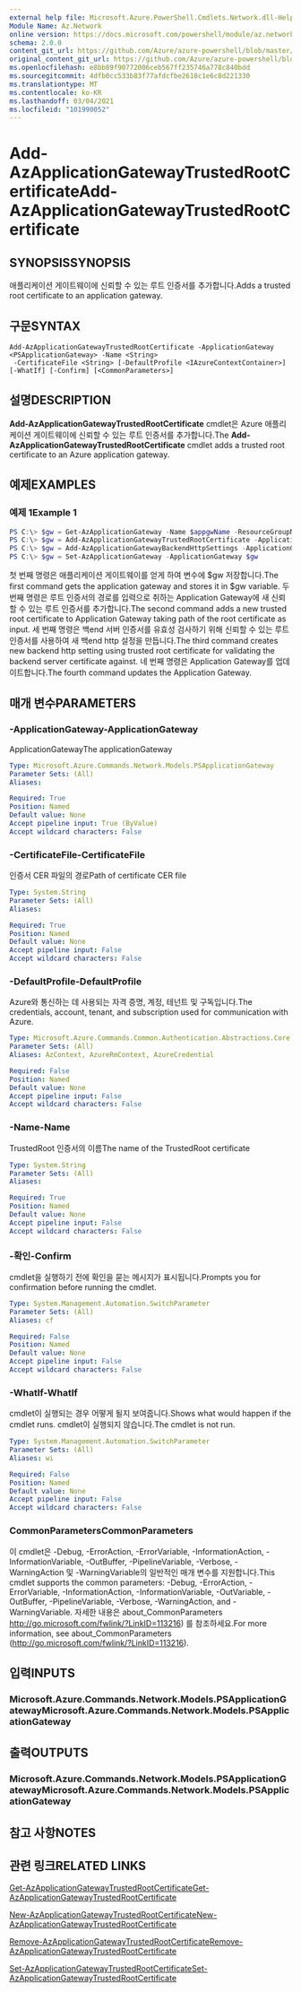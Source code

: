 ```yaml
---
external help file: Microsoft.Azure.PowerShell.Cmdlets.Network.dll-Help.xml
Module Name: Az.Network
online version: https://docs.microsoft.com/powershell/module/az.network/add-azapplicationgatewaytrustedrootcertificate
schema: 2.0.0
content_git_url: https://github.com/Azure/azure-powershell/blob/master/src/Network/Network/help/Add-AzApplicationGatewayTrustedRootCertificate.md
original_content_git_url: https://github.com/Azure/azure-powershell/blob/master/src/Network/Network/help/Add-AzApplicationGatewayTrustedRootCertificate.md
ms.openlocfilehash: e8bb89f90772006ceb567ff235746a778c840bdd
ms.sourcegitcommit: 4dfb0cc533b83f77afdcfbe2618c1e6c8d221330
ms.translationtype: MT
ms.contentlocale: ko-KR
ms.lasthandoff: 03/04/2021
ms.locfileid: "101990052"
---
```

# <span data-ttu-id="31ee3-101">Add-AzApplicationGatewayTrustedRootCertificate</span><span class="sxs-lookup"><span data-stu-id="31ee3-101">Add-AzApplicationGatewayTrustedRootCertificate</span></span>

## <span data-ttu-id="31ee3-102">SYNOPSIS</span><span class="sxs-lookup"><span data-stu-id="31ee3-102">SYNOPSIS</span></span>
<span data-ttu-id="31ee3-103">애플리케이션 게이트웨이에 신뢰할 수 있는 루트 인증서를 추가합니다.</span><span class="sxs-lookup"><span data-stu-id="31ee3-103">Adds a trusted root certificate to an application gateway.</span></span>

## <span data-ttu-id="31ee3-104">구문</span><span class="sxs-lookup"><span data-stu-id="31ee3-104">SYNTAX</span></span>

```
Add-AzApplicationGatewayTrustedRootCertificate -ApplicationGateway <PSApplicationGateway> -Name <String>
 -CertificateFile <String> [-DefaultProfile <IAzureContextContainer>] [-WhatIf] [-Confirm] [<CommonParameters>]
```

## <span data-ttu-id="31ee3-105">설명</span><span class="sxs-lookup"><span data-stu-id="31ee3-105">DESCRIPTION</span></span>
<span data-ttu-id="31ee3-106">**Add-AzApplicationGatewayTrustedRootCertificate** cmdlet은 Azure 애플리케이션 게이트웨이에 신뢰할 수 있는 루트 인증서를 추가합니다.</span><span class="sxs-lookup"><span data-stu-id="31ee3-106">The **Add-AzApplicationGatewayTrustedRootCertificate** cmdlet adds a trusted root certificate to an Azure application gateway.</span></span>

## <span data-ttu-id="31ee3-107">예제</span><span class="sxs-lookup"><span data-stu-id="31ee3-107">EXAMPLES</span></span>

### <span data-ttu-id="31ee3-108">예제 1</span><span class="sxs-lookup"><span data-stu-id="31ee3-108">Example 1</span></span>
```powershell
PS C:\> $gw = Get-AzApplicationGateway -Name $appgwName -ResourceGroupName $resgpName
PS C:\> $gw = Add-AzApplicationGatewayTrustedRootCertificate -ApplicationGateway $gw -Name $certName -CertificateFile ".\rootCA.cer"
PS C:\> $gw = Add-AzApplicationGatewayBackendHttpSettings -ApplicationGateway $gw -Name $poolSetting01Name -Port 443 -Protocol Https -CookieBasedAffinity Enabled -PickHostNameFromBackendAddress -TrustedRootCertificate $gw.TrustedRootCertificates[0]
PS C:\> $gw = Set-AzApplicationGateway -ApplicationGateway $gw
```

<span data-ttu-id="31ee3-109">첫 번째 명령은 애플리케이션 게이트웨이를 얻게 하여 변수에 $gw 저장합니다.</span><span class="sxs-lookup"><span data-stu-id="31ee3-109">The first command gets the application gateway and stores it in $gw variable.</span></span>
<span data-ttu-id="31ee3-110">두 번째 명령은 루트 인증서의 경로를 입력으로 취하는 Application Gateway에 새 신뢰할 수 있는 루트 인증서를 추가합니다.</span><span class="sxs-lookup"><span data-stu-id="31ee3-110">The second command adds a new trusted root certificate to Application Gateway taking path of the root certificate as input.</span></span>
<span data-ttu-id="31ee3-111">세 번째 명령은 백end 서버 인증서를 유효성 검사하기 위해 신뢰할 수 있는 루트 인증서를 사용하여 새 백end http 설정을 만듭니다.</span><span class="sxs-lookup"><span data-stu-id="31ee3-111">The third command creates new backend http setting using trusted root certificate for validating the backend server certificate against.</span></span>
<span data-ttu-id="31ee3-112">네 번째 명령은 Application Gateway를 업데이트합니다.</span><span class="sxs-lookup"><span data-stu-id="31ee3-112">The fourth command updates the Application Gateway.</span></span>

## <span data-ttu-id="31ee3-113">매개 변수</span><span class="sxs-lookup"><span data-stu-id="31ee3-113">PARAMETERS</span></span>

### <span data-ttu-id="31ee3-114">-ApplicationGateway</span><span class="sxs-lookup"><span data-stu-id="31ee3-114">-ApplicationGateway</span></span>
<span data-ttu-id="31ee3-115">ApplicationGateway</span><span class="sxs-lookup"><span data-stu-id="31ee3-115">The applicationGateway</span></span>

```yaml
Type: Microsoft.Azure.Commands.Network.Models.PSApplicationGateway
Parameter Sets: (All)
Aliases:

Required: True
Position: Named
Default value: None
Accept pipeline input: True (ByValue)
Accept wildcard characters: False
```

### <span data-ttu-id="31ee3-116">-CertificateFile</span><span class="sxs-lookup"><span data-stu-id="31ee3-116">-CertificateFile</span></span>
<span data-ttu-id="31ee3-117">인증서 CER 파일의 경로</span><span class="sxs-lookup"><span data-stu-id="31ee3-117">Path of certificate CER file</span></span>

```yaml
Type: System.String
Parameter Sets: (All)
Aliases:

Required: True
Position: Named
Default value: None
Accept pipeline input: False
Accept wildcard characters: False
```

### <span data-ttu-id="31ee3-118">-DefaultProfile</span><span class="sxs-lookup"><span data-stu-id="31ee3-118">-DefaultProfile</span></span>
<span data-ttu-id="31ee3-119">Azure와 통신하는 데 사용되는 자격 증명, 계정, 테넌트 및 구독입니다.</span><span class="sxs-lookup"><span data-stu-id="31ee3-119">The credentials, account, tenant, and subscription used for communication with Azure.</span></span>

```yaml
Type: Microsoft.Azure.Commands.Common.Authentication.Abstractions.Core.IAzureContextContainer
Parameter Sets: (All)
Aliases: AzContext, AzureRmContext, AzureCredential

Required: False
Position: Named
Default value: None
Accept pipeline input: False
Accept wildcard characters: False
```

### <span data-ttu-id="31ee3-120">-Name</span><span class="sxs-lookup"><span data-stu-id="31ee3-120">-Name</span></span>
<span data-ttu-id="31ee3-121">TrustedRoot 인증서의 이름</span><span class="sxs-lookup"><span data-stu-id="31ee3-121">The name of the TrustedRoot certificate</span></span>

```yaml
Type: System.String
Parameter Sets: (All)
Aliases:

Required: True
Position: Named
Default value: None
Accept pipeline input: False
Accept wildcard characters: False
```

### <span data-ttu-id="31ee3-122">-확인</span><span class="sxs-lookup"><span data-stu-id="31ee3-122">-Confirm</span></span>
<span data-ttu-id="31ee3-123">cmdlet을 실행하기 전에 확인을 묻는 메시지가 표시됩니다.</span><span class="sxs-lookup"><span data-stu-id="31ee3-123">Prompts you for confirmation before running the cmdlet.</span></span>

```yaml
Type: System.Management.Automation.SwitchParameter
Parameter Sets: (All)
Aliases: cf

Required: False
Position: Named
Default value: None
Accept pipeline input: False
Accept wildcard characters: False
```

### <span data-ttu-id="31ee3-124">-WhatIf</span><span class="sxs-lookup"><span data-stu-id="31ee3-124">-WhatIf</span></span>
<span data-ttu-id="31ee3-125">cmdlet이 실행되는 경우 어떻게 될지 보여줍니다.</span><span class="sxs-lookup"><span data-stu-id="31ee3-125">Shows what would happen if the cmdlet runs.</span></span>
<span data-ttu-id="31ee3-126">cmdlet이 실행되지 않습니다.</span><span class="sxs-lookup"><span data-stu-id="31ee3-126">The cmdlet is not run.</span></span>

```yaml
Type: System.Management.Automation.SwitchParameter
Parameter Sets: (All)
Aliases: wi

Required: False
Position: Named
Default value: None
Accept pipeline input: False
Accept wildcard characters: False
```

### <span data-ttu-id="31ee3-127">CommonParameters</span><span class="sxs-lookup"><span data-stu-id="31ee3-127">CommonParameters</span></span>
<span data-ttu-id="31ee3-128">이 cmdlet은 -Debug, -ErrorAction, -ErrorVariable, -InformationAction, -InformationVariable, -OutBuffer, -PipelineVariable, -Verbose, -WarningAction 및 -WarningVariable의 일반적인 매개 변수를 지원합니다.</span><span class="sxs-lookup"><span data-stu-id="31ee3-128">This cmdlet supports the common parameters: -Debug, -ErrorAction, -ErrorVariable, -InformationAction, -InformationVariable, -OutVariable, -OutBuffer, -PipelineVariable, -Verbose, -WarningAction, and -WarningVariable.</span></span> <span data-ttu-id="31ee3-129">자세한 내용은 about_CommonParameters http://go.microsoft.com/fwlink/?LinkID=113216) 를 참조하세요.</span><span class="sxs-lookup"><span data-stu-id="31ee3-129">For more information, see about_CommonParameters (http://go.microsoft.com/fwlink/?LinkID=113216).</span></span>

## <span data-ttu-id="31ee3-130">입력</span><span class="sxs-lookup"><span data-stu-id="31ee3-130">INPUTS</span></span>

### <span data-ttu-id="31ee3-131">Microsoft.Azure.Commands.Network.Models.PSApplicationGateway</span><span class="sxs-lookup"><span data-stu-id="31ee3-131">Microsoft.Azure.Commands.Network.Models.PSApplicationGateway</span></span>

## <span data-ttu-id="31ee3-132">출력</span><span class="sxs-lookup"><span data-stu-id="31ee3-132">OUTPUTS</span></span>

### <span data-ttu-id="31ee3-133">Microsoft.Azure.Commands.Network.Models.PSApplicationGateway</span><span class="sxs-lookup"><span data-stu-id="31ee3-133">Microsoft.Azure.Commands.Network.Models.PSApplicationGateway</span></span>

## <span data-ttu-id="31ee3-134">참고 사항</span><span class="sxs-lookup"><span data-stu-id="31ee3-134">NOTES</span></span>

## <span data-ttu-id="31ee3-135">관련 링크</span><span class="sxs-lookup"><span data-stu-id="31ee3-135">RELATED LINKS</span></span>

[<span data-ttu-id="31ee3-136">Get-AzApplicationGatewayTrustedRootCertificate</span><span class="sxs-lookup"><span data-stu-id="31ee3-136">Get-AzApplicationGatewayTrustedRootCertificate</span></span>](./Get-AzApplicationGatewayTrustedRootCertificate.md)

[<span data-ttu-id="31ee3-137">New-AzApplicationGatewayTrustedRootCertificate</span><span class="sxs-lookup"><span data-stu-id="31ee3-137">New-AzApplicationGatewayTrustedRootCertificate</span></span>](./New-AzApplicationGatewayTrustedRootCertificate.md)

[<span data-ttu-id="31ee3-138">Remove-AzApplicationGatewayTrustedRootCertificate</span><span class="sxs-lookup"><span data-stu-id="31ee3-138">Remove-AzApplicationGatewayTrustedRootCertificate</span></span>](./Remove-AzApplicationGatewayTrustedRootCertificate.md)

[<span data-ttu-id="31ee3-139">Set-AzApplicationGatewayTrustedRootCertificate</span><span class="sxs-lookup"><span data-stu-id="31ee3-139">Set-AzApplicationGatewayTrustedRootCertificate</span></span>](./Set-AzApplicationGatewayTrustedRootCertificate.md)
